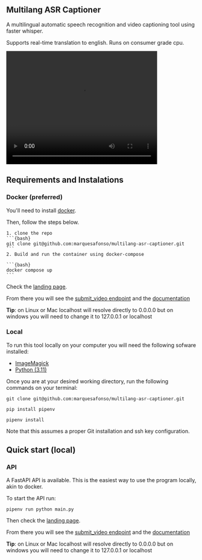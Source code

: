 ## Multilang ASR Captioner

A multilingual automatic speech recognition and video captioning tool using faster whisper. 

Supports real-time translation to english. Runs on consumer grade cpu.

<video width="400" height="300" src="https://github.com/marquesafonso/multilang-asr-captioner/assets/79766107/fcff8ac1-cdfc-4400-821c-f797d84c2d8a"></video>

## Requirements and Instalations

### Docker (preferred)

You'll need to install [docker](https://www.docker.com/products/docker-desktop/).

Then, follow the steps below.

    1. clone the repo
    ```{bash}
    git clone git@github.com:marquesafonso/multilang-asr-captioner.git
    ```
    2. Build and run the container using docker-compose

    ```{bash}
    docker compose up
    ```

Check the [landing page](http://127.0.0.1:8000). 

From there you will see the [submit_video endpoint](http://127.0.0.1:8000/submit_video/) and the [documentation](http://127.0.0.1:8000/docs/)

**Tip**: on Linux or Mac localhost will resolve directly to 0.0.0.0 but on windows you will need to change it to 127.0.0.1 or localhost

### Local

To run this tool locally on your computer you will need the following sofware installed:
+ [ImageMagick](https://imagemagick.org/script/download.php)
+ [Python (3.11)](https://www.python.org/downloads/release/python-3116/)

Once you are at your desired working directory, run the following commands on your terminal:

```{bash}
git clone git@github.com:marquesafonso/multilang-asr-captioner.git

pip install pipenv

pipenv install
```

Note that this assumes a proper Git installation and ssh key configuration. 

## Quick start (local)

### API

A FastAPI API is available. This is the easiest way to use the program locally, akin to docker.

To start the API run:

```
pipenv run python main.py
```

Then check the [landing page](http://127.0.0.1:8000).

From there you will see the [submit_video endpoint](http://127.0.0.1:8000/submit_video/) and the [documentation](http://127.0.0.1:8000/docs/)

**Tip**: on Linux or Mac localhost will resolve directly to 0.0.0.0 but on windows you will need to change it to 127.0.0.1 or localhost